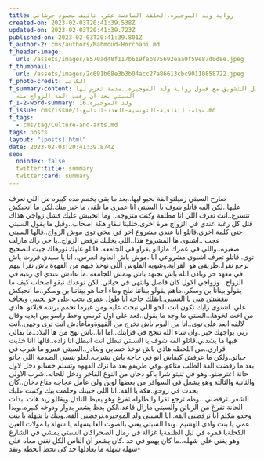 ```yaml
---
title: رواية ولد الموجيره.الحلقة السادسة عشر. تاليف محمود حرشاني
created-on: 2023-02-03T20:41:39.538Z
updated-on: 2023-02-03T20:41:39.723Z
published-on: 2023-02-03T20:41:39.801Z
f_author-2: cms/authors/Mahmoud-Horchani.md
f_header-image:
  url: /assets/images/8570ad48f117b619fab875692eaa0f59e87d0d8e.jpeg
f_thumbnail:
  url: /assets/images/2c691b68e3b3b04acc27a86613cbc90110858722.jpeg
f_photo-credit: الكاتب
f_summary-content: ويتواصل التشويق مع فصول رواية ولد الموجيره..صدمة تعرض لها
  السبتي بعد ان رفضت الفة الزواج منه
f_1-2-word-summary: ولد الموجيره.16
f_issue: cms/issue/مجلة-الثقافية-التونسية-العدد-التاسع-1.md
f_tags:
  - cms/tag/Culture-and-arts.md
tags: posts
layout: "[posts].html"
date: 2023-02-03T20:41:39.874Z
seo:
  noindex: false
  twitter:title: summary
  twitter:card: summary
---
```

صارح السبتي زميلتو الفة بحبو ليها..بعد ما بقى يخمم مده كبيره من اللي تعرف عليها..لكن الفه قاتلو شوف يا السبتي انا عمري ما نلقى ما خير منك.لكن   ما انحبكش تتسرع..انت تعرف اللي انا مطلقة وكنت  متزوجه.. وما انخبيش عليك  فشل زواجي هذاك قتل كل رغبة عندي في الزواج مرة اخرى.خللينا نبقاو هكة اصحاب..وقبل ما يقول السبتي حتى كلمة اخرى.قاتلو  انا عندي مشروع اخر في مخي توى موش الزواج..قالها السبتي عجب ..اشنوى ها المشروع هذا..اللي  يخليك ترفض الزواج..يا خي راك مازلت صغيره..واللي في عمرك مازالو يقراو في الجامعه. قاتلو عليك نورهاك جيت للصحيح توى..قاتلو تعرف  اشنوى مشروعي انا..موش باش انعاود انعرس.. انا يا سيدي قررت باش نرجع نقرا..طريقي هو القراية.وشويه الفلوس اللي نوخذ فيهم من الفهوة باش نقرا بيهم في معهد حر وباذن الله باش نجتهد باش  ونمش للجامعه..ما عادش عندي اي رغبة في الزواج.. وزواجي الاول كان فاصل وانتهى في حياتي..لكن نوعدك نبقو اصحاب كيف ما يقولو بيناتا بن وسكر..ماهم يقولو بيناتنا ملح وماء احنا هو بيناتنا بن وسكر..ما انحبكش تتغشش مني يا السبتي..انقلك حاجة انا طول عمري نحب على خو يحبني ويخاف علي..اشنوى رايك تكون انت الخو اللي نبحث عليه.ومن غيرما تخمم برشه قبلاتو .هاذي من اخت لخوها...الستي ما وجد ما يقول..قعد على اول كرسي وحط راسو بين ايديه وقال لالفه ابعد علي توى..انا من اليوم باش نخرج من القهوةوماعادش انت ترى وجهي..انت ربي يواجهك خير..وان شاء الله تنجح في قرايتك..اما انا..باش نهج من ها البلاد..ما بقالي فيها ما يشدني.قاتلو الفه شوف يا السبتي تبطل انت انبطل انا زاده..قالها اانا خذيت قراري..من اللحظه هاذي باش نوخذ حسابي ونغادر..السبتي عمرو ما شرب في حياتو..ولكن ما عرفش كيفاش  انو في حاجة باش يشرب..لعلو ينسى الصدمة اللي جاتو بعد ما رفضت الفة الطلب متاعو..وفي طريقو بعد ما ترك القهوة وتسلم حسابو دخل لاول حانة اعترضتو..وهو في ثنيتو شرا باكو دخان من النوع الفاخر ودخل للحانه..شرب الاولى والثانية والثالثة وهو يشعل قي السواقر من  بعضها لوين ولى عامل عجاجه متاع دخان..كان يحدث في روحو..هكة يا الفه..انا اللي حبيتك وحلمت بيك وكتبت عليك الشعر..ترفضني...وظه ترجع تقرا.والطاوله تفرغ  وهو يعيط  للنادل.ويقللو زيد هات..بدات الحانة تفرغ من الزبائن  والسبتي مازال قاعد..لكن بدظ يشعر بدوار ودوخه كبيره..وبدا وحدو يتكلم انا ترفضني الفه..انا السبتي ولد الموجيره.ترفضني الفه..وينك  يا شهلة يا بنت عمي  يا بنت وادي الهشيم..وبدا السبتي يعني بالصوت العاليشهلة يا شهلة يا مولات العين الكحلةيا قمره في ليل الظلمةيا غزالة في رمال الصحراكان السبتي يمشي في الشارع وهو يغني على شهله..ما كان يهمو في حد..كان يشعر ان الناس الكل تغني معاه على شهلة شهلة ما  يعادلها حد كي تحط الحطة وتقد-